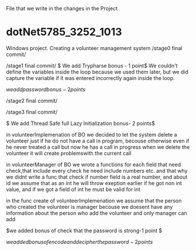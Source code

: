 File that we write in the changes in the Project
# dotNet5785_3252_1013
Windows project. Creating a volunteer management system
/stage0 final commit/

/stage1 final commit/
$ We add Trypharse bonus -  1 point$
	We couldn't define the variables inside the loop because we used them later,
	but we did capture the variable if it was entered incorrectly again inside the loop.

$we add password bonus-2 points$

/stage2 final commit/

/stage3 final commit/

$ We add Thread Safe full Lazy Initialization bonus- 2 points$

in volunteerImplemenation of BO we decided to let the system delete a volunteer just if he do not have a call in program, 
becouse otherwise even if he never treated a call but now he has a call in progress when we delete the volunteer it will create
problemswith the current call

in volunteerManager of BO we wrote a functions for each field that need check,that include every check he need include numbers etc.
and that why we didnt write a func that check if number field is a real number, and about id we assume that as an int he will
throw exeption earlier if he got non int value, and if we got a field of int he must be valid for int

in the func create of volunteerImplemenation we assume that the person who created the volunteer is manager becouse
we doesent have any information about the person who add the volunteer and only manager can add

$we added bonus of check that the password is strong-1 point $

$we added bonus of encode and decipher the password- 2 points$






